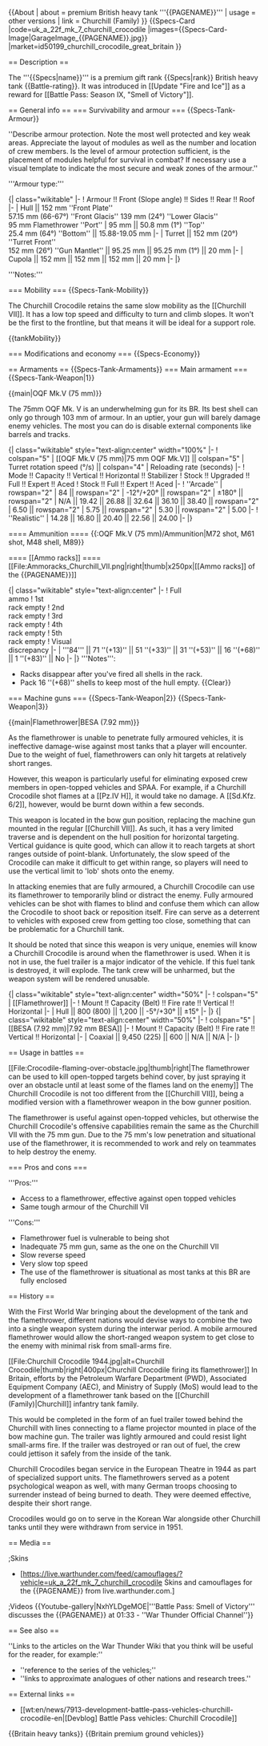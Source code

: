 {{About
| about = premium British heavy tank '''{{PAGENAME}}'''
| usage = other versions
| link = Churchill (Family)
}}
{{Specs-Card
|code=uk_a_22f_mk_7_churchill_crocodile
|images={{Specs-Card-Image|GarageImage_{{PAGENAME}}.jpg}}
|market=id50199_churchill_crocodile_great_britain
}}

== Description ==
<!-- ''In the description, the first part should be about the history of the creation and combat usage of the vehicle, as well as its key features. In the second part, tell the reader about the ground vehicle in the game. Insert a screenshot of the vehicle, so that if the novice player does not remember the vehicle by name, he will immediately understand what kind of vehicle the article is talking about.'' -->
The '''{{Specs|name}}''' is a premium gift rank {{Specs|rank}} British heavy tank {{Battle-rating}}. It was introduced in [[Update "Fire and Ice"]] as a reward for [[Battle Pass: Season IX, "Smell of Victory"]].

== General info ==
=== Survivability and armour ===
{{Specs-Tank-Armour}}
<!-- ''Describe armour protection. Note the most well protected and key weak areas. Appreciate the layout of modules as well as the number and location of crew members. Is the level of armour protection sufficient, is the placement of modules helpful for survival in combat? If necessary use a visual template to indicate the most secure and weak zones of the armour.'' -->
''Describe armour protection. Note the most well protected and key weak areas. Appreciate the layout of modules as well as the number and location of crew members. Is the level of armour protection sufficient, is the placement of modules helpful for survival in combat? If necessary use a visual template to indicate the most secure and weak zones of the armour.''

'''Armour type:''' <!-- The types of armour present on the vehicle and their general locations -->
<!-- Example: * Rolled homogeneous armour (Front, Side, Rear, Hull roof)
* Cast homogeneous armour (Turret, Transmission area) -->

{| class="wikitable"
|-
! Armour !! Front (Slope angle) !! Sides !! Rear !! Roof
|-
| Hull || 152 mm ''Front Plate'' <br> 57.15 mm (66-67°) ''Front Glacis'' 139 mm (24°) ''Lower Glacis'' <br> 95 mm Flamethrower ''Port''
| 95 mm || 50.8 mm (1°) ''Top'' <br> 25.4 mm (64°) ''Bottom'' || 15.88-19.05 mm
|-
| Turret || 152 mm (20°) ''Turret Front'' <br> 152 mm (26°) ''Gun Mantlet'' || 95.25 mm || 95.25 mm (1°) || 20 mm
|-
| Cupola || 152 mm || 152 mm || 152 mm || 20 mm
|-
|}

'''Notes:''' <!-- Any additional notes which the user needs to be aware of -->
<!-- Example: * Suspension wheels are 20 mm thick, tracks are 30 mm thick, and torsion bars are 60 mm thick. -->

=== Mobility ===
{{Specs-Tank-Mobility}}
<!-- ''Write about the mobility of the ground vehicle. Estimate the specific power and manoeuvrability, as well as the maximum speed forwards and backwards.'' -->
The Churchill Crocodile retains the same slow mobility as the [[Churchill VII]]. It has a low top speed and difficulty to turn and climb slopes. It won't be the first to the frontline, but that means it will be ideal for a support role.

{{tankMobility}}

=== Modifications and economy ===
{{Specs-Economy}}

== Armaments ==
{{Specs-Tank-Armaments}}
=== Main armament ===
{{Specs-Tank-Weapon|1}}
<!-- ''Give the reader information about the characteristics of the main gun. Assess its effectiveness in a battle based on the reloading speed, ballistics and the power of shells. Do not forget about the flexibility of the fire, that is how quickly the cannon can be aimed at the target, open fire on it and aim at another enemy. Add a link to the main article on the gun: <code><nowiki>{{main|Name of the weapon}}</nowiki></code>. Describe in general terms the ammunition available for the main gun. Give advice on how to use them and how to fill the ammunition storage.'' -->
{{main|OQF Mk.V (75 mm)}}

The 75mm OQF Mk. V is an underwhelming gun for its BR. Its best shell can only go through 103 mm of armour. In an uptier, your gun will barely damage enemy vehicles. The most you can do is disable external components like barrels and tracks. 

{| class="wikitable" style="text-align:center" width="100%"
|-
! colspan="5" | [[OQF Mk.V (75 mm)|75 mm OQF Mk.V]] || colspan="5" | Turret rotation speed (°/s) || colspan="4" | Reloading rate (seconds)
|-
! Mode !! Capacity !! Vertical !! Horizontal !! Stabilizer
! Stock !! Upgraded !! Full !! Expert !! Aced
! Stock !! Full !! Expert !! Aced
|-
! ''Arcade''
| rowspan="2" | 84 || rowspan="2" | -12°/+20° || rowspan="2" | ±180° || rowspan="2" | N/A || 19.42 || 26.88 || 32.64 || 36.10 || 38.40 || rowspan="2" | 6.50 || rowspan="2" | 5.75 || rowspan="2" | 5.30 || rowspan="2" | 5.00
|-
! ''Realistic''
| 14.28 || 16.80 || 20.40 || 22.56 || 24.00
|-
|}

==== Ammunition ====
{{:OQF Mk.V (75 mm)/Ammunition|M72 shot, M61 shot, M48 shell, M89}}

==== [[Ammo racks]] ====
[[File:Ammoracks_Churchill_VII.png|right|thumb|x250px|[[Ammo racks]] of the {{PAGENAME}}]]
<!-- '''Last updated: 2.23.0.51''' -->
{| class="wikitable" style="text-align:center"
|-
! Full<br>ammo
! 1st<br>rack empty
! 2nd<br>rack empty
! 3rd<br>rack empty
! 4th<br>rack empty
! 5th<br>rack empty
! Visual<br>discrepancy
|-
| '''84''' || 71&nbsp;''(+13)'' || 51&nbsp;''(+33)'' || 31&nbsp;''(+53)'' || 16&nbsp;''(+68)'' || 1&nbsp;''(+83)'' || No
|-
|}
'''Notes''':

* Racks disappear after you've fired all shells in the rack.
* Pack 16&nbsp;''(+68)'' shells to keep most of the hull empty.
{{Clear}}

=== Machine guns ===
{{Specs-Tank-Weapon|2}}
{{Specs-Tank-Weapon|3}}
<!-- ''Offensive and anti-aircraft machine guns not only allow you to fight some aircraft but also are effective against lightly armoured vehicles. Evaluate machine guns and give recommendations on its use.'' -->
{{main|Flamethrower|BESA (7.92 mm)}}

As the flamethrower is unable to penetrate fully armoured vehicles, it is ineffective damage-wise against most tanks that a player will encounter. Due to the weight of fuel, flamethrowers can only hit targets at relatively short ranges.

However, this weapon is particularly useful for eliminating exposed crew members in open-topped vehicles and SPAA. For example, if a Churchill Crocodile shot flames at a [[Pz.IV H]], it would take no damage. A [[Sd.Kfz. 6/2]], however, would be burnt down within a few seconds.

This weapon is located in the bow gun position, replacing the machine gun mounted in the regular [[Churchill VII]]. As such, it has a very limited traverse and is dependent on the hull position for horizontal targeting. Vertical guidance is quite good, which can allow it to reach targets at short ranges outside of point-blank. Unfortunately, the slow speed of the Crocodile can make it difficult to get within range, so players will need to use the vertical limit to 'lob' shots onto the enemy.

In attacking enemies that are fully armoured, a Churchill Crocodile can use its flamethrower to temporarily blind or distract the enemy. Fully armoured vehicles can be shot with flames to blind and confuse them which can allow the Crocodile to shoot back or reposition itself. Fire can serve as a deterrent to vehicles with exposed crew from getting too close, something that can be problematic for a Churchill tank.

It should be noted that since this weapon is very unique, enemies will know a Churchill Crocodile is around when the flamethrower is used. When it is not in use, the fuel trailer is a major indicator of the vehicle. If this fuel tank is destroyed, it will explode. The tank crew will be unharmed, but the weapon system will be rendered unusable.

{| class="wikitable" style="text-align:center" width="50%"
|-
! colspan="5" | [[Flamethrower]]
|-
! Mount !! Capacity (Belt) !! Fire rate !! Vertical !! Horizontal
|-
| Hull || 800 (800) || 1,200 || -5°/+30° || ±15°
|-
|}
{| class="wikitable" style="text-align:center" width="50%"
|-
! colspan="5" | [[BESA (7.92 mm)|7.92 mm BESA]]
|-
! Mount !! Capacity (Belt) !! Fire rate !! Vertical !! Horizontal
|-
| Coaxial || 9,450 (225) || 600 || N/A || N/A
|-
|}

== Usage in battles ==
<!-- ''Describe the tactics of playing in the vehicle, the features of using vehicles in the team and advice on tactics. Refrain from creating a "guide" - do not impose a single point of view but instead give the reader food for thought. Describe the most dangerous enemies and give recommendations on fighting them. If necessary, note the specifics of the game in different modes (AB, RB, SB).'' -->
[[File:Crocodile-flaming-over-obstacle.jpg|thumb|right|The flamethrower can be used to kill open-topped targets behind cover, by just spraying it over an obstacle until at least some of the flames land on the enemy]]
The Churchill Crocodile is not too different from the [[Churchill VII]], being a modified version with a flamethrower weapon in the bow gunner position.

The flamethrower is useful against open-topped vehicles, but otherwise the Churchill Crocodile's offensive capabilities remain the same as the Churchill VII with the 75 mm gun. Due to the 75 mm's low penetration and situational use of the flamethrower, it is recommended to work and rely on teammates to help destroy the enemy.

=== Pros and cons ===
<!-- ''Summarise and briefly evaluate the vehicle in terms of its characteristics and combat effectiveness. Mark its pros and cons in a bulleted list. Try not to use more than 6 points for each of the characteristics. Avoid using categorical definitions such as "bad", "good" and the like - use substitutions with softer forms such as "inadequate" and "effective".'' -->

'''Pros:'''

* Access to a flamethrower, effective against open topped vehicles
* Same tough armour of the Churchill VII

'''Cons:'''

* Flamethrower fuel is vulnerable to being shot
* Inadequate 75 mm gun, same as the one on the Churchill VII
* Slow reverse speed
* Very slow top speed
* The use of the flamethrower is situational as most tanks at this BR are fully enclosed

== History ==
<!-- ''Describe the history of the creation and combat usage of the vehicle in more detail than in the introduction. If the historical reference turns out to be too long, take it to a separate article, taking a link to the article about the vehicle and adding a block "/History" (example: <nowiki>https://wiki.warthunder.com/(Vehicle-name)/History</nowiki>) and add a link to it here using the <code>main</code> template. Be sure to reference text and sources by using <code><nowiki><ref></ref></nowiki></code>, as well as adding them at the end of the article with <code><nowiki><references /></nowiki></code>. This section may also include the vehicle's dev blog entry (if applicable) and the in-game encyclopedia description (under <code><nowiki>=== In-game description ===</nowiki></code>, also if applicable).'' -->
With the First World War bringing about the development of the tank and the flamethrower, different nations would devise ways to combine the two into a single weapon system during the interwar period. A mobile armoured flamethrower would allow the short-ranged weapon system to get close to the enemy with minimal risk from small-arms fire.

[[File:Churchill Crocodile 1944.jpg|alt=Churchill Crocodile|thumb|right|400px|Churchill Crocodile firing its flamethrower]]
In Britain, efforts by the Petroleum Warfare Department (PWD), Associated Equipment Company (AEC), and Ministry of Supply (MoS) would lead to the development of a flamethrower tank based on the [[Churchill (Family)|Churchill]] infantry tank family.

This would be completed in the form of an fuel trailer towed behind the Churchill with lines connecting to a flame projector mounted in place of the bow machine gun. The trailer was lightly armoured and could resist light small-arms fire. If the trailer was destroyed or ran out of fuel, the crew could jettison it safely from the inside of the tank.

Churchill Crocodiles began service in the European Theatre in 1944 as part of specialized support units. The flamethrowers served as a potent psychological weapon as well, with many German troops choosing to surrender instead of being burned to death. They were deemed effective, despite their short range.

Crocodiles would go on to serve in the Korean War alongside other Churchill tanks until they were withdrawn from service in 1951.

== Media ==
<!-- ''Excellent additions to the article would be video guides, screenshots from the game, and photos.'' -->

;Skins

* [https://live.warthunder.com/feed/camouflages/?vehicle=uk_a_22f_mk_7_churchill_crocodile Skins and camouflages for the {{PAGENAME}} from live.warthunder.com.]

;Videos
{{Youtube-gallery|NxhYLDgeMOE|'''Battle Pass: Smell of Victory''' discusses the {{PAGENAME}} at 01:33 - ''War Thunder Official Channel''}}

== See also ==
<!-- ''Links to the articles on the War Thunder Wiki that you think will be useful for the reader, for example:''
* ''reference to the series of the vehicles;''
* ''links to approximate analogues of other nations and research trees.'' -->
''Links to the articles on the War Thunder Wiki that you think will be useful for the reader, for example:''

* ''reference to the series of the vehicles;''
* ''links to approximate analogues of other nations and research trees.''

== External links ==
<!-- ''Paste links to sources and external resources, such as:''
* ''topic on the official game forum;''
* ''other literature.'' -->

* [[wt:en/news/7913-development-battle-pass-vehicles-churchill-crocodile-en|[Devblog] Battle Pass vehicles: Churchill Crocodile]]

{{Britain heavy tanks}}
{{Britain premium ground vehicles}}